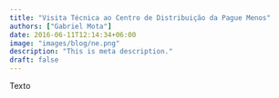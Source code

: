 ```yaml
---
title: "Visita Técnica ao Centro de Distribuição da Pague Menos"
authors: ["Gabriel Mota"]
date: 2016-06-11T12:14:34+06:00
image: "images/blog/ne.png"
description: "This is meta description."
draft: false
---
```


Texto
